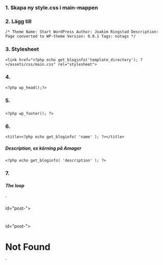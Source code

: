 ### 1. Skapa ny style.css i main-mappen
### 2. Lägg till
`/*
Theme Name: Start WordPress
Author: Joakim Ringstad
Description: Page converted to WP-theme
Version: 0.0.1
Tags: notags
*/`

### 3. Stylesheet
`<link href="<?php echo get_bloginfo('template_directory'); ?>/assets/css/main.css" rel="stylesheet">`

### 4. 
`<?php wp_head();?>`
##### </head>

### 5.
##### </footer>
`<?php wp_footer(); ?> `
##### </body>

### 6.
`<title><?php echo get_bloginfo( 'name' ); ?></title>`


##### Description, ex körning på Amager
`<?php echo get_bloginfo( 'description' ); ?>`

### 7.
##### The loop
  `<?php if (have_posts()) : while (have_posts()) : the_post(); ?>
  <div <?php post_class(); ?> id="post-<?php the_ID(); ?>">
    <h1><a href="<?php the_permalink(); ?>"><?php the_title(); ?></a></h1>
    <?php the_content(); ?>
  </div>
  <?php endwhile; ?>
  <div class="navigation">
    <div class="next-posts"><?php next_posts_link(); ?></div>
    <div class="prev-posts"><?php previous_posts_link(); ?></div>
  </div>
  <?php else : ?>
  <div <?php post_class(); ?> id="post-<?php the_ID(); ?>">
    <h1>Not Found</h1>
  </div>
  <?php endif; ?>`
